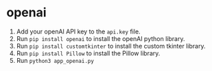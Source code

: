 # openai

1. Add your openAI API key to the `api.key` file.
2. Run `pip install openai` to install the openAI python library.
3. Run `pip install customtkinter` to install the custom tkinter library.
4. Run `pip install Pillow` to install the Pillow library.
5. Run `python3 app_openai.py`

